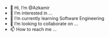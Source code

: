 - 👋 Hi, I’m @Azkamir
- 👀 I’m interested in ...
- 🌱 I’m currently learning Software Engineering
- 💞️ I’m looking to collaborate on ...
- 📫 How to reach me ...

<!---
Azkamir/Azkamir is a ✨ special ✨ repository because its `README.md` (this file) appears on your GitHub profile.
You can click the Preview link to take a look at your changes.
--->
